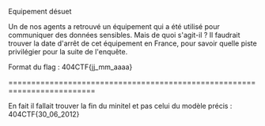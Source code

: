 Equipement désuet

Un de nos agents a retrouvé un équipement qui a été utilisé pour communiquer des données sensibles. Mais de quoi s'agit-il ? Il faudrait trouver la date d'arrêt de cet équipement en France, pour savoir quelle piste privilégier pour la suite de l'enquête.

Format du flag : 404CTF{jj_mm_aaaa}

=========================================================================

En fait il fallait trouver la fin du minitel et pas celui du modèle précis :
404CTF{30_06_2012}
